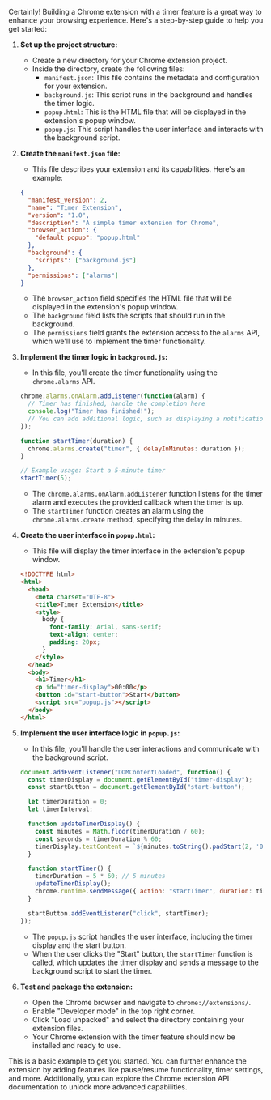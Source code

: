 Certainly! Building a Chrome extension with a timer feature is a great way to enhance your browsing experience. Here's a step-by-step guide to help you get started:

1. **Set up the project structure:**
   - Create a new directory for your Chrome extension project.
   - Inside the directory, create the following files:
     - `manifest.json`: This file contains the metadata and configuration for your extension.
     - `background.js`: This script runs in the background and handles the timer logic.
     - `popup.html`: This is the HTML file that will be displayed in the extension's popup window.
     - `popup.js`: This script handles the user interface and interacts with the background script.

2. **Create the `manifest.json` file:**
   - This file describes your extension and its capabilities. Here's an example:

   ```json
   {
     "manifest_version": 2,
     "name": "Timer Extension",
     "version": "1.0",
     "description": "A simple timer extension for Chrome",
     "browser_action": {
       "default_popup": "popup.html"
     },
     "background": {
       "scripts": ["background.js"]
     },
     "permissions": ["alarms"]
   }
   ```

   - The `browser_action` field specifies the HTML file that will be displayed in the extension's popup window.
   - The `background` field lists the scripts that should run in the background.
   - The `permissions` field grants the extension access to the `alarms` API, which we'll use to implement the timer functionality.

3. **Implement the timer logic in `background.js`:**
   - In this file, you'll create the timer functionality using the `chrome.alarms` API.

   ```javascript
   chrome.alarms.onAlarm.addListener(function(alarm) {
     // Timer has finished, handle the completion here
     console.log("Timer has finished!");
     // You can add additional logic, such as displaying a notification
   });

   function startTimer(duration) {
     chrome.alarms.create("timer", { delayInMinutes: duration });
   }

   // Example usage: Start a 5-minute timer
   startTimer(5);
   ```

   - The `chrome.alarms.onAlarm.addListener` function listens for the timer alarm and executes the provided callback when the timer is up.
   - The `startTimer` function creates an alarm using the `chrome.alarms.create` method, specifying the delay in minutes.

4. **Create the user interface in `popup.html`:**
   - This file will display the timer interface in the extension's popup window.

   ```html
   <!DOCTYPE html>
   <html>
     <head>
       <meta charset="UTF-8">
       <title>Timer Extension</title>
       <style>
         body {
           font-family: Arial, sans-serif;
           text-align: center;
           padding: 20px;
         }
       </style>
     </head>
     <body>
       <h1>Timer</h1>
       <p id="timer-display">00:00</p>
       <button id="start-button">Start</button>
       <script src="popup.js"></script>
     </body>
   </html>
   ```

5. **Implement the user interface logic in `popup.js`:**
   - In this file, you'll handle the user interactions and communicate with the background script.

   ```javascript
   document.addEventListener("DOMContentLoaded", function() {
     const timerDisplay = document.getElementById("timer-display");
     const startButton = document.getElementById("start-button");

     let timerDuration = 0;
     let timerInterval;

     function updateTimerDisplay() {
       const minutes = Math.floor(timerDuration / 60);
       const seconds = timerDuration % 60;
       timerDisplay.textContent = `${minutes.toString().padStart(2, '0')}:${seconds.toString().padStart(2, '0')}`;
     }

     function startTimer() {
       timerDuration = 5 * 60; // 5 minutes
       updateTimerDisplay();
       chrome.runtime.sendMessage({ action: "startTimer", duration: timerDuration / 60 });
     }

     startButton.addEventListener("click", startTimer);
   });
   ```

   - The `popup.js` script handles the user interface, including the timer display and the start button.
   - When the user clicks the "Start" button, the `startTimer` function is called, which updates the timer display and sends a message to the background script to start the timer.

6. **Test and package the extension:**
   - Open the Chrome browser and navigate to `chrome://extensions/`.
   - Enable "Developer mode" in the top right corner.
   - Click "Load unpacked" and select the directory containing your extension files.
   - Your Chrome extension with the timer feature should now be installed and ready to use.

This is a basic example to get you started. You can further enhance the extension by adding features like pause/resume functionality, timer settings, and more. Additionally, you can explore the Chrome extension API documentation to unlock more advanced capabilities.
